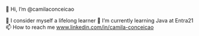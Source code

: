 👋 Hi, I’m @camilaconceicao

👀 I consider myself a lifelong learner
🌱 I’m currently learning Java at Entra21
📫 How to reach me www.linkedin.com/in/camila-conceicao

<!---
camilaconceicao/camilaconceicao is a ✨ special ✨ repository because its `README.md` (this file) appears on your GitHub profile.
You can click the Preview link to take a look at your changes.
--->
